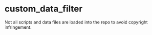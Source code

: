 # custom_data_filter

Not all scripts and data files are loaded into the repo to avoid copyright infringement.
